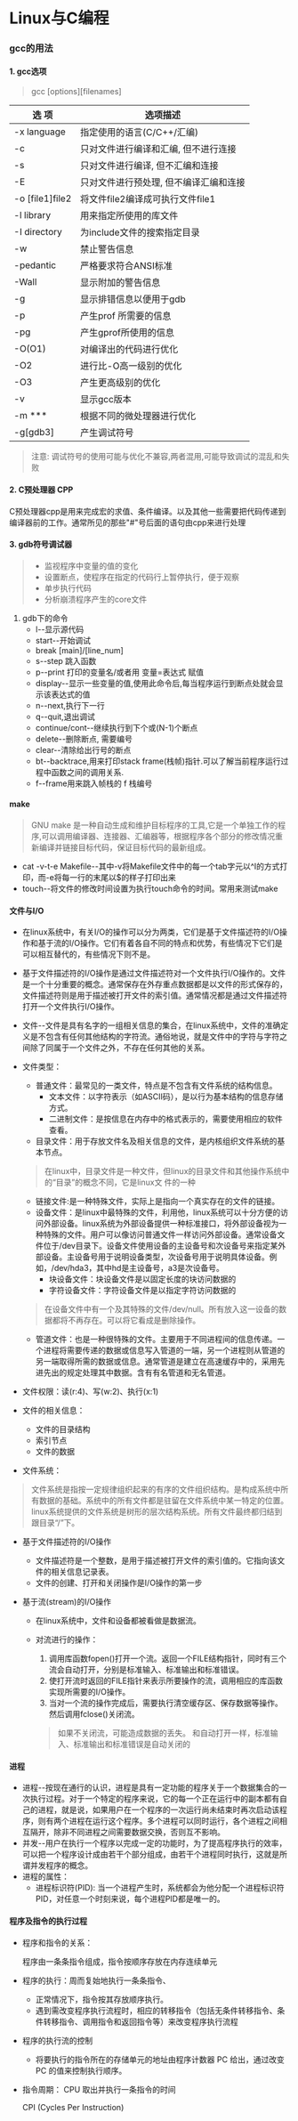 Linux与C编程
===

### gcc的用法
#### 1. gcc选项

>  gcc [options][filenames]

| 选 项       |        选项描述 |
| ---         |       ---|
| -x language | 指定使用的语言(C/C++/汇编) |
| -c | 只对文件进行编译和汇编, 但不进行连接 |
| -s | 只对文件进行编译, 但不汇编和连接 |
| -E | 只对文件进行预处理, 但不编译汇编和连接 |
| -o [file1]file2 | 将文件file2编译成可执行文件file1 |
| -l library | 用来指定所使用的库文件 |
| -I directory | 为include文件的搜索指定目录 |
| -w   | 禁止警告信息   |
| -pedantic| 严格要求符合ANSI标准|
| -Wall  | 显示附加的警告信息   |
| -g     | 显示排错信息以便用于gdb  |
| -p     | 产生prof 所需要的信息   |
| -pg    | 产生gprof所使用的信息   |
| -O(O1) | 对编译出的代码进行优化  |
| -O2   | 进行比-O高一级别的优化  |
| -O3   | 产生更高级别的优化    |
| -v    | 显示gcc版本     |
| -m ***| 根据不同的微处理器进行优化 |
| -g[gdb3] | 产生调试符号|
>  注意: 调试符号的使用可能与优化不兼容,两者混用,可能导致调试的混乱和失败

####  2. C预处理器 CPP
C预处理器cpp是用来完成宏的求值、条件编译。以及其他一些需要把代码传递到编译器前的工作。通常所见的那些"#"号后面的语句由cpp来进行处理

#### 3. gdb符号调试器
> * 监视程序中变量的值的变化
> * 设置断点，使程序在指定的代码行上暂停执行，便于观察
> * 单步执行代码
> * 分析崩溃程序产生的core文件
1. gdb下的命令
	* l--显示源代码
	* start--开始调试
	* break [main]/[line_num]
	* s--step 跳入函数
	* p--print 打印的变量名/或者用 变量=表达式 赋值
	* display--显示一些变量的值,使用此命令后,每当程序运行到断点处就会显示该表达式的值
	* n--next,执行下一行
	* q--quit,退出调试 
	* continue/cont--继续执行到下个或(N-1)个断点
	* delete--删除断点, 需要编号
	* clear--清除给出行号的断点
	* bt--backtrace,用来打印stack frame(栈帧)指针.可以了解当前程序运行过程中函数之间的调用关系.
	* f--frame用来跳入帧栈的 f 栈编号
#### make
> GNU make 是一种自动生成和维护目标程序的工具,它是一个单独工作的程序,可以调用编译器、连接器、汇编器等，根据程序各个部分的修改情况重新编译并链接目标代码，保证目标代码的最新组成。

* cat -v-t-e Makefile--其中-v将Makefile文件中的每一个tab字元以^I的方式打印，而-e将每一行的末尾以$的样子打印出来
* touch--将文件的修改时间设置为执行touch命令的时间。常用来测试make

####  文件与I/O

* 在linux系统中，有关I/O的操作可以分为两类，它们是基于文件描述符的I/O操作和基于流的I/O操作。它们有着各自不同的特点和优势，有些情况下它们是可以相互替代的，有些情况下则不是。

* 基于文件描述符的I/O操作是通过文件描述符对一个文件执行I/O操作的。文件是一个十分重要的概念。通常保存在外存重点数据都是以文件的形式保存的，文件描述符则是用于描述被打开文件的索引值。通常情况都是通过文件描述符打开一个文件执行I/O操作。

* 文件--文件是具有名字的一组相关信息的集合，在linux系统中，文件的准确定义是不包含有任何其他结构的字符流。通俗地说，就是文件中的字符与字符之间除了同属于一个文件之外，不存在任何其他的关系。
* 文件类型：
	+ 普通文件：最常见的一类文件，特点是不包含有文件系统的结构信息。
		- 文本文件：以字符表示（如ASCII码），是以行为基本结构的信息存储方式。
		- 二进制文件：是按信息在内存中的格式表示的，需要使用相应的软件查看。
	+ 目录文件：用于存放文件名及相关信息的文件，是内核组织文件系统的基本节点。
		
	>  在linux中，目录文件是一种文件，但linux的目录文件和其他操作系统中的“目录”的概念不同，它是linux文				件的一种  

	+ 链接文件:是一种特殊文件，实际上是指向一个真实存在的文件的链接。
	+ 设备文件：是linux中最特殊的文件，利用他，linux系统可以十分方便的访问外部设备。linux系统为外部设备提供一种标准接口，将外部设备视为一种特殊的文件。用户可以像访问普通文件一样访问外部设备。通常设备文件位于/dev目录下。设备文件使用设备的主设备号和次设备号来指定某外部设备。主设备号用于说明设备类型，次设备号用于说明具体设备。例如，/dev/hda3，其中hd是主设备号，a3是次设备号。
		- 块设备文件：块设备文件是以固定长度的块访问数据的
		- 字符设备文件：字符设备文件是以指定字符访问数据的
	
	> 在设备文件中有一个及其特殊的文件/dev/null。所有放入这一设备的数据都将不再存在。可以将它看成是删除操作。

	+ 管道文件：也是一种很特殊的文件。主要用于不同进程间的信息传递。一个进程将需要传递的数据或信息写入管道的一端，另一个进程则从管道的另一端取得所需的数据或信息。通常管道是建立在高速缓存中的，采用先进先出的规定处理其中数据。含有有名管道和无名管道。
	
* 文件权限：读(r:4)、写(w:2)、执行(x:1) 

* 文件的相关信息：
	+ 文件的目录结构
	+ 索引节点
	+ 文件的数据

* 文件系统：
> 文件系统是指按一定规律组织起来的有序的文件组织结构。是构成系统中所有数据的基础。系统中的所有文件都是驻留在文件系统中某一特定的位置。linux系统提供的文件系统是树形的层次结构系统。所有文件最终都归结到跟目录“/”下。

* 基于文件描述符的I/O操作
	+ 文件描述符是一个整数，是用于描述被打开文件的索引值的。它指向该文件的相关信息记录表。
	+ 文件的创建、打开和关闭操作是I/O操作的第一步

* 基于流(stream)的I/O操作
	+ 在linux系统中，文件和设备都被看做是数据流。
	+ 对流进行的操作：
		1. 调用库函数fopen()打开一个流。返回一个FILE结构指针，同时有三个流会自动打开，分别是标准输入、标准输出和标准错误。
		2. 使打开流时返回的FILE指针来表示所要操作的流，调用相应的库函数实现所需要的I/O操作。
		3. 当对一个流的操作完成后，需要执行清空缓存区、保存数据等操作。然后调用fclose()关闭流。

		> 如果不关闭流，可能造成数据的丢失。
		> 和自动打开一样，标准输入、标准输出和标准错误是自动关闭的

#### 进程
* 进程--按现在通行的认识，进程是具有一定功能的程序关于一个数据集合的一次执行过程。对于一个特定的程序来说，它的每一个正在运行中的副本都有自己的进程，就是说，如果用户在一个程序的一次运行尚未结束时再次启动该程序，则有两个进程在运行这个程序。多个进程可以同时运行，各个进程之间相互隔开，除非不同进程之间需要数据交换，否则互不影响。
* 并发--用户在执行一个程序以完成一定的功能时，为了提高程序执行的效率，可以把一个程序设计成由若干个部分组成，由若干个进程同时执行，这就是所谓并发程序的概念。
* 进程的属性：
  + 进程标识符(PID): 当一个进程产生时，系统都会为他分配一个进程标识符PID，对任意一个时刻来说，每个进程PID都是唯一的。



#### 程序及指令的执行过程

* 程序和指令的关系：

  程序由一条条指令组成，指令按顺序存放在内存连续单元

* 程序的执行：周而复始地执行一条条指令、

  + 正常情况下，指令按其存放顺序执行。
  + 遇到需改变程序执行流程时，相应的转移指令（包括无条件转移指令、条件转移指令、调用指令和返回指令等）来改变程序执行流程

* 程序的执行流的控制

  + 将要执行的指令所在的存储单元的地址由程序计数器 PC 给出，通过改变 PC 的值来控制执行顺序。

* 指令周期： CPU 取出并执行一条指令的时间

  CPI (Cycles Per Instruction)